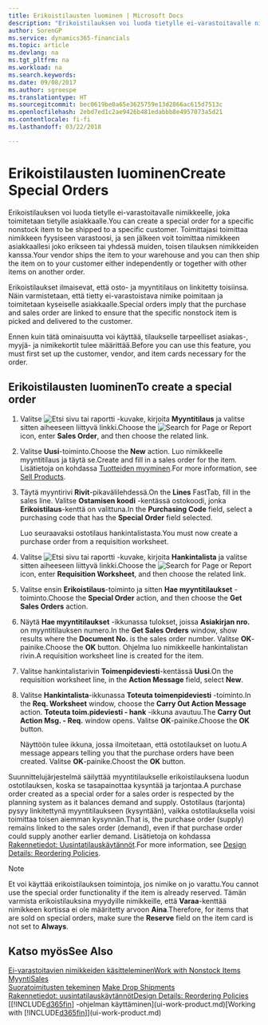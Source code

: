 ```yaml
---
title: Erikoistilausten luominen | Microsoft Docs
description: "Erikoistilauksen voi luoda tietylle ei-varastoitavalle nimikkeelle, joka toimitetaan tietylle asiakkaalle. Toimittajasi toimittaa nimikkeen fyysiseen varastoosi, ja sen jälkeen voit toimittaa nimikkeen asiakkaallesi joko erikseen tai yhdessä muiden, toisen tilauksen nimikkeiden kanssa."
author: SorenGP
ms.service: dynamics365-financials
ms.topic: article
ms.devlang: na
ms.tgt_pltfrm: na
ms.workload: na
ms.search.keywords: 
ms.date: 09/08/2017
ms.author: sgroespe
ms.translationtype: HT
ms.sourcegitcommit: bec0619be0a65e3625759e13d2866ac615d7513c
ms.openlocfilehash: 2ebd7ed1c2ae9426b481edabbb8e4957073a5d21
ms.contentlocale: fi-fi
ms.lasthandoff: 03/22/2018

---
```

# <a name="create-special-orders"></a><span data-ttu-id="deefc-104">Erikoistilausten luominen</span><span class="sxs-lookup"><span data-stu-id="deefc-104">Create Special Orders</span></span>
<span data-ttu-id="deefc-105">Erikoistilauksen voi luoda tietylle ei-varastoitavalle nimikkeelle, joka toimitetaan tietylle asiakkaalle.</span><span class="sxs-lookup"><span data-stu-id="deefc-105">You can create a special order for a specific nonstock item to be shipped to a specific customer.</span></span> <span data-ttu-id="deefc-106">Toimittajasi toimittaa nimikkeen fyysiseen varastoosi, ja sen jälkeen voit toimittaa nimikkeen asiakkaallesi joko erikseen tai yhdessä muiden, toisen tilauksen nimikkeiden kanssa.</span><span class="sxs-lookup"><span data-stu-id="deefc-106">Your vendor ships the item to your warehouse and you can then ship the item on to your customer either independently or together with other items on another order.</span></span>  

<span data-ttu-id="deefc-107">Erikoistilaukset ilmaisevat, että osto- ja myyntitilaus on linkitetty toisiinsa. Näin varmistetaan, että tietty ei-varastoistava nimike poimitaan ja toimitetaan kyseiselle asiakkaalle.</span><span class="sxs-lookup"><span data-stu-id="deefc-107">Special orders imply that the purchase and sales order are linked to ensure that the specific nonstock item is picked and delivered to the customer.</span></span>  

<span data-ttu-id="deefc-108">Ennen kuin tätä ominaisuutta voi käyttää, tilaukselle tarpeelliset asiakas-, myyjä- ja nimikekortit tulee määrittää.</span><span class="sxs-lookup"><span data-stu-id="deefc-108">Before you can use this feature, you must first set up the customer, vendor, and item cards necessary for the order.</span></span>  

## <a name="to-create-a-special-order"></a><span data-ttu-id="deefc-109">Erikoistilausten luominen</span><span class="sxs-lookup"><span data-stu-id="deefc-109">To create a special order</span></span>  
1.  <span data-ttu-id="deefc-110">Valitse ![Etsi sivu tai raportti](media/ui-search/search_small.png "Etsi sivu tai raportti -kuvake") -kuvake, kirjoita **Myyntitilaus** ja valitse sitten aiheeseen liittyvä linkki.</span><span class="sxs-lookup"><span data-stu-id="deefc-110">Choose the ![Search for Page or Report](media/ui-search/search_small.png "Search for Page or Report icon") icon, enter **Sales Order**, and then choose the related link.</span></span>  
2. <span data-ttu-id="deefc-111">Valitse **Uusi**-toiminto.</span><span class="sxs-lookup"><span data-stu-id="deefc-111">Choose the **New** action.</span></span> <span data-ttu-id="deefc-112">Luo nimikkeelle  myyntitilaus ja täytä se.</span><span class="sxs-lookup"><span data-stu-id="deefc-112">Create and fill in a  sales order for the item.</span></span> <span data-ttu-id="deefc-113">Lisätietoja on kohdassa [Tuotteiden myyminen](sales-how-sell-products.md).</span><span class="sxs-lookup"><span data-stu-id="deefc-113">For more information, see [Sell Products](sales-how-sell-products.md).</span></span>
3.  <span data-ttu-id="deefc-114">Täytä myyntirivi **Rivit**-pikavälilehdessä.</span><span class="sxs-lookup"><span data-stu-id="deefc-114">On the **Lines** FastTab, fill in the sales line.</span></span> <span data-ttu-id="deefc-115">Valitse **Ostamisen koodi** -kentässä ostokoodi, jonka **Erikoistilaus**-kenttä on valittuna.</span><span class="sxs-lookup"><span data-stu-id="deefc-115">In the **Purchasing Code** field, select a purchasing code that has the **Special Order** field selected.</span></span>

    <span data-ttu-id="deefc-116">Luo seuraavaksi ostotilaus hankintalistasta.</span><span class="sxs-lookup"><span data-stu-id="deefc-116">You must now create a purchase order from a requisition worksheet.</span></span>  
4. <span data-ttu-id="deefc-117">Valitse ![Etsi sivu tai raportti](media/ui-search/search_small.png "Etsi sivu tai raportti -kuvake") -kuvake, kirjoita **Hankintalista** ja valitse sitten aiheeseen liittyvä linkki.</span><span class="sxs-lookup"><span data-stu-id="deefc-117">Choose the ![Search for Page or Report](media/ui-search/search_small.png "Search for Page or Report icon") icon, enter **Requisition Worksheet**, and then choose the related link.</span></span>  
5. <span data-ttu-id="deefc-118">Valitse ensin **Erikoistilaus**-toiminto ja sitten **Hae myyntitilaukset** -toiminto.</span><span class="sxs-lookup"><span data-stu-id="deefc-118">Choose the **Special Order** action, and then choose the **Get Sales Orders** action.</span></span>  
6.  <span data-ttu-id="deefc-119">Näytä **Hae myyntitilaukset** -ikkunassa tulokset, joissa **Asiakirjan nro.** on myyntitilauksen numero.</span><span class="sxs-lookup"><span data-stu-id="deefc-119">In the **Get Sales Orders** window, show results where the **Document No.** is the sales order number.</span></span> <span data-ttu-id="deefc-120">Valitse **OK**-painike.</span><span class="sxs-lookup"><span data-stu-id="deefc-120">Choose the **OK** button.</span></span> <span data-ttu-id="deefc-121">Ohjelma luo nimikkeelle hankintalistan rivin.</span><span class="sxs-lookup"><span data-stu-id="deefc-121">A requisition worksheet line is created for the item.</span></span>  
7.  <span data-ttu-id="deefc-122">Valitse hankintalistarivin  **Toimenpideviesti**-kentässä **Uusi**.</span><span class="sxs-lookup"><span data-stu-id="deefc-122">On the requisition worksheet line, in the **Action Message** field, select **New**.</span></span>  
8.  <span data-ttu-id="deefc-123">Valitse **Hankintalista**-ikkunassa **Toteuta toimenpideviesti** -toiminto.</span><span class="sxs-lookup"><span data-stu-id="deefc-123">In the **Req. Worksheet** window, choose the **Carry Out Action Message** action.</span></span> <span data-ttu-id="deefc-124">**Toteuta toim.pideviesti - hank** -ikkuna avautuu.</span><span class="sxs-lookup"><span data-stu-id="deefc-124">The **Carry Out Action Msg. - Req.** window opens.</span></span> <span data-ttu-id="deefc-125">Valitse **OK**-painike.</span><span class="sxs-lookup"><span data-stu-id="deefc-125">Choose the **OK** button.</span></span>  

    <span data-ttu-id="deefc-126">Näyttöön tulee ikkuna, jossa ilmoitetaan, että ostotilaukset on luotu.</span><span class="sxs-lookup"><span data-stu-id="deefc-126">A message appears telling you that the purchase orders have been created.</span></span> <span data-ttu-id="deefc-127">Valitse **OK**-painike.</span><span class="sxs-lookup"><span data-stu-id="deefc-127">Choost the **OK** button.</span></span>  

<span data-ttu-id="deefc-128">Suunnittelujärjestelmä säilyttää myyntitilaukselle erikoistilauksena luodun ostotilauksen, koska se tasapainottaa kysyntää ja tarjontaa.</span><span class="sxs-lookup"><span data-stu-id="deefc-128">A purchase order created as a special order for a sales order is respected by the planning system as it balances demand and supply.</span></span> <span data-ttu-id="deefc-129">Ostotilaus (tarjonta) pysyy linkitettynä myyntitilaukseen (kysyntään), vaikka ostotilauksella voisi toimittaa toisen aiemman kysynnän.</span><span class="sxs-lookup"><span data-stu-id="deefc-129">That is, the purchase order (supply) remains linked to the sales order (demand), even if that purchase order could supply another earlier demand.</span></span> <span data-ttu-id="deefc-130">Lisätietoja on kohdassa [Rakennetiedot: Uusintatilauskäytännöt](design-details-reservation-order-tracking-and-action-messaging.md).</span><span class="sxs-lookup"><span data-stu-id="deefc-130">For more information, see [Design Details: Reordering Policies](design-details-reservation-order-tracking-and-action-messaging.md).</span></span>  

> [!NOTE]  
>  <span data-ttu-id="deefc-131">Et voi käyttää erikoistilauksen toimintoja, jos nimike on jo varattu.</span><span class="sxs-lookup"><span data-stu-id="deefc-131">You cannot use the special order functionality if the item is already reserved.</span></span> <span data-ttu-id="deefc-132">Tämän varmista erikoistilauksina myydyille nimikkeille, että **Varaa**-kenttää nimikkeen kortissa ei ole määritetty arvoon **Aina**.</span><span class="sxs-lookup"><span data-stu-id="deefc-132">Therefore, for items that are sold on special orders, make sure the **Reserve** field on the item card is not set to **Always**.</span></span>  

## <a name="see-also"></a><span data-ttu-id="deefc-133">Katso myös</span><span class="sxs-lookup"><span data-stu-id="deefc-133">See Also</span></span>  
[<span data-ttu-id="deefc-134">Ei-varastoitavien nimikkeiden käsitteleminen</span><span class="sxs-lookup"><span data-stu-id="deefc-134">Work with Nonstock Items</span></span>](inventory-how-work-nonstock-items.md)  
[<span data-ttu-id="deefc-135">Myynti</span><span class="sxs-lookup"><span data-stu-id="deefc-135">Sales</span></span>](sales-manage-sales.md)  
<span data-ttu-id="deefc-136">[Suoratoimitusten tekeminen](sales-how-drop-shipment.md) </span><span class="sxs-lookup"><span data-stu-id="deefc-136">[Make Drop Shipments](sales-how-drop-shipment.md) </span></span>  
[<span data-ttu-id="deefc-137">Rakennetiedot: uusintatilauskäytännöt</span><span class="sxs-lookup"><span data-stu-id="deefc-137">Design Details: Reordering Policies</span></span>](design-details-reservation-order-tracking-and-action-messaging.md)  
<span data-ttu-id="deefc-138">[[!INCLUDE[d365fin](includes/d365fin_md.md)] -ohjelman käyttäminen](ui-work-product.md)</span><span class="sxs-lookup"><span data-stu-id="deefc-138">[Working with [!INCLUDE[d365fin](includes/d365fin_md.md)]](ui-work-product.md)</span></span>

